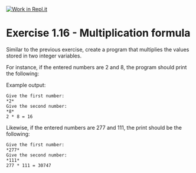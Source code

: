 [![Work in Repl.it](https://classroom.github.com/assets/work-in-replit-14baed9a392b3a25080506f3b7b6d57f295ec2978f6f33ec97e36a161684cbe9.svg)](https://classroom.github.com/online_ide?assignment_repo_id=5475566&assignment_repo_type=AssignmentRepo)
# Exercise 1.16 - Multiplication formula

Similar to the previous exercise, create a program that multiplies the values stored in two integer variables.

For instance, if the entered numbers are 2 and 8, the program should print the following:

Example output:

```plaintext
Give the first number:
*2*
Give the second number:
*8*
2 * 8 = 16
```

Likewise, if the entered numbers are 277 and 111, the print should be the following:

```plaintext
Give the first number:
*277*
Give the second number:
*111*
277 * 111 = 30747
```
